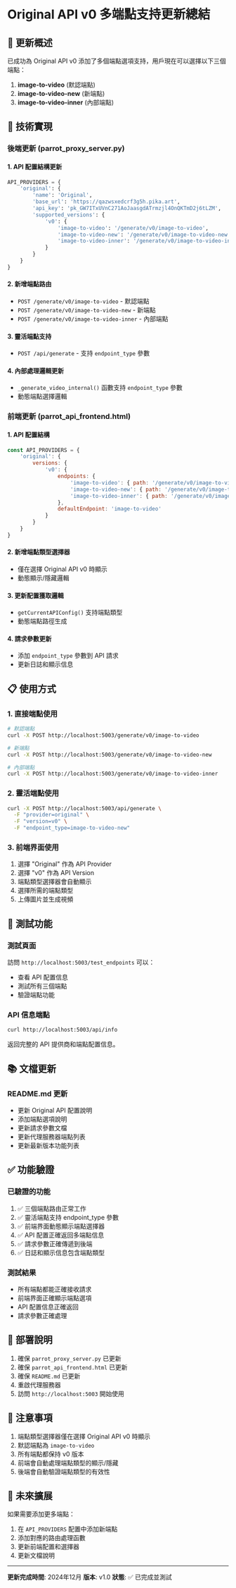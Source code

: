 # Original API v0 多端點支持更新總結

## 🎯 更新概述

已成功為 Original API v0 添加了多個端點選項支持，用戶現在可以選擇以下三個端點：

1. **image-to-video** (默認端點)
2. **image-to-video-new** (新端點)
3. **image-to-video-inner** (內部端點)

## 🔧 技術實現

### 後端更新 (parrot_proxy_server.py)

#### 1. API 配置結構更新
```python
API_PROVIDERS = {
    'original': {
        'name': 'Original',
        'base_url': 'https://qazwsxedcrf3g5h.pika.art',
        'api_key': 'pk_GW7ITxUVnC271AoJaasgdATrmzjl4OnQKTmD2j6tLZM',
        'supported_versions': {
            'v0': {
                'image-to-video': '/generate/v0/image-to-video',
                'image-to-video-new': '/generate/v0/image-to-video-new',
                'image-to-video-inner': '/generate/v0/image-to-video-inner'
            }
        }
    }
}
```

#### 2. 新增端點路由
- `POST /generate/v0/image-to-video` - 默認端點
- `POST /generate/v0/image-to-video-new` - 新端點
- `POST /generate/v0/image-to-video-inner` - 內部端點

#### 3. 靈活端點支持
- `POST /api/generate` - 支持 `endpoint_type` 參數

#### 4. 內部處理邏輯更新
- `_generate_video_internal()` 函數支持 `endpoint_type` 參數
- 動態端點選擇邏輯

### 前端更新 (parrot_api_frontend.html)

#### 1. API 配置結構
```javascript
const API_PROVIDERS = {
    'original': {
        versions: {
            'v0': {
                endpoints: {
                    'image-to-video': { path: '/generate/v0/image-to-video', ... },
                    'image-to-video-new': { path: '/generate/v0/image-to-video-new', ... },
                    'image-to-video-inner': { path: '/generate/v0/image-to-video-inner', ... }
                },
                defaultEndpoint: 'image-to-video'
            }
        }
    }
}
```

#### 2. 新增端點類型選擇器
- 僅在選擇 Original API v0 時顯示
- 動態顯示/隱藏邏輯

#### 3. 更新配置獲取邏輯
- `getCurrentAPIConfig()` 支持端點類型
- 動態端點路徑生成

#### 4. 請求參數更新
- 添加 `endpoint_type` 參數到 API 請求
- 更新日誌和顯示信息

## 📋 使用方式

### 1. 直接端點使用
```bash
# 默認端點
curl -X POST http://localhost:5003/generate/v0/image-to-video

# 新端點
curl -X POST http://localhost:5003/generate/v0/image-to-video-new

# 內部端點
curl -X POST http://localhost:5003/generate/v0/image-to-video-inner
```

### 2. 靈活端點使用
```bash
curl -X POST http://localhost:5003/api/generate \
  -F "provider=original" \
  -F "version=v0" \
  -F "endpoint_type=image-to-video-new"
```

### 3. 前端界面使用
1. 選擇 "Original" 作為 API Provider
2. 選擇 "v0" 作為 API Version
3. 端點類型選擇器會自動顯示
4. 選擇所需的端點類型
5. 上傳圖片並生成視頻

## 🧪 測試功能

### 測試頁面
訪問 `http://localhost:5003/test_endpoints` 可以：
- 查看 API 配置信息
- 測試所有三個端點
- 驗證端點功能

### API 信息端點
```bash
curl http://localhost:5003/api/info
```
返回完整的 API 提供商和端點配置信息。

## 📚 文檔更新

### README.md 更新
- 更新 Original API 配置說明
- 添加端點選項說明
- 更新請求參數文檔
- 更新代理服務器端點列表
- 更新最新版本功能列表

## ✅ 功能驗證

### 已驗證的功能
1. ✅ 三個端點路由正常工作
2. ✅ 靈活端點支持 endpoint_type 參數
3. ✅ 前端界面動態顯示端點選擇器
4. ✅ API 配置正確返回多端點信息
5. ✅ 請求參數正確傳遞到後端
6. ✅ 日誌和顯示信息包含端點類型

### 測試結果
- 所有端點都能正確接收請求
- 前端界面正確顯示端點選項
- API 配置信息正確返回
- 請求參數正確處理

## 🚀 部署說明

1. 確保 `parrot_proxy_server.py` 已更新
2. 確保 `parrot_api_frontend.html` 已更新
3. 確保 `README.md` 已更新
4. 重啟代理服務器
5. 訪問 `http://localhost:5003` 開始使用

## 📝 注意事項

1. 端點類型選擇器僅在選擇 Original API v0 時顯示
2. 默認端點為 `image-to-video`
3. 所有端點都保持 v0 版本
4. 前端會自動處理端點類型的顯示/隱藏
5. 後端會自動驗證端點類型的有效性

## 🔄 未來擴展

如果需要添加更多端點：
1. 在 `API_PROVIDERS` 配置中添加新端點
2. 添加對應的路由處理函數
3. 更新前端配置和選擇器
4. 更新文檔說明

---

**更新完成時間**: 2024年12月
**版本**: v1.0
**狀態**: ✅ 已完成並測試 